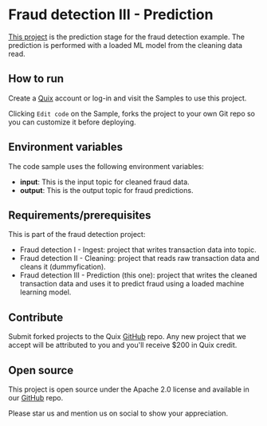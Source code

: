 # Fraud detection III - Prediction

[This project](https://github.com/quixio/quix-samples/tree/main/python/transformations/Fraud-Detection-Predict) is the prediction stage for the fraud detection example. The prediction is performed with a loaded ML model from the cleaning data read.

## How to run

Create a [Quix](https://portal.platform.quix.ai/self-sign-up?xlink=github) account or log-in and visit the Samples to use this project.

Clicking `Edit code` on the Sample, forks the project to your own Git repo so you can customize it before deploying.

## Environment variables

The code sample uses the following environment variables:

- **input**: This is the input topic for cleaned fraud data.
- **output**: This is the output topic for fraud predictions.

## Requirements/prerequisites

This is part of the fraud detection project:

- Fraud detection I - Ingest: project that writes transaction data into topic.
- Fraud detection II - Cleaning: project that reads raw transaction data and cleans it (dummyfication). 
- Fraud detection III - Prediction (this one): project that writes the cleaned transaction data and uses it to predict fraud using a loaded machine learning model. 

## Contribute

Submit forked projects to the Quix [GitHub](https://github.com/quixio/quix-samples) repo. Any new project that we accept will be attributed to you and you'll receive $200 in Quix credit.

## Open source

This project is open source under the Apache 2.0 license and available in our [GitHub](https://github.com/quixio/quix-samples) repo.

Please star us and mention us on social to show your appreciation.

